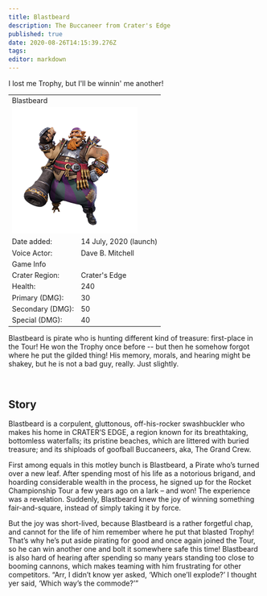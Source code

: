 ```yaml
---
title: Blastbeard
description: The Buccaneer from Crater's Edge
published: true
date: 2020-08-26T14:15:39.276Z
tags: 
editor: markdown
---
```


<!-- Begin Character Quote -->
<div class="title-quote">
  I lost me Trophy, but I'll be winnin' me another!
</div>
<!-- End Character Quote -->

<!-- Begin Character Info Card -->
<div>
  <table class="infobox character">
    <tbody>
      <tr>
        <td class="group charname" colspan="2">Blastbeard</td>
      </tr>
      <tr class="charimg">
        <td colspan="2">
          <!-- href link to full size image of the character -->
          <!-- link format /characters/name/name_full_model.png -->
          <!-- They are already uploaded to the server -->
          <a class="spotlight" href="/characters/blastbeard/blastbeard_full_model.png">
            <!-- Always use 250x250 thumbnail for img src -->
            <!-- src format /characters/name/name_full_model-thumb.png -->
            <img src="/characters/blastbeard/blastbeard_full_model-thumb.png">
          </a>
        </td>
      </tr>
      <tr class="charbody">
        <td class="charkey">Date added:</td>
        <td class="charvalue">14 July, 2020 (launch)</td>
      </tr>
      <tr class="charbody">
        <td class="charkey">Voice Actor:</td>
        <td class="charvalue">Dave B. Mitchell</td>
      </tr>
      <tr>
        <td class="group" colspan="2">Game Info</td>
      </tr>
      <tr class="charbody">
        <td class="charkey">Crater Region:</td>
        <td class="charvalue">Crater's Edge</td></tr>
      <tr class="charbody">
        <td class="charkey">Health:</td>
        <td class="charvalue">240</td>
      </tr>
      <tr class="charbody">
        <td class="charkey">Primary (DMG):</td>
        <td class="charvalue">30</td>
      </tr>
      <tr class="charbody">
        <td class="charkey">Secondary (DMG):</td>
        <td class="charvalue">50</td>
      </tr>
      <tr class="charbody">
        <td class="charkey">Special (DMG):</td>
        <td class="charvalue">40</td>
      </tr>
    </tbody>
  </table>
</div>
<!-- End of Character Info box -->

<!-- Begin Character Intro -->
<div>
  <p>Blastbeard is pirate who is hunting different kind of treasure: first-place in the Tour! He won the Trophy once before -- but then he somehow forgot where he put the gilded thing! His memory, morals, and hearing might be shakey, but he is not a bad guy, really. Just slightly.</p>
</div>
<!-- End Character Intro -->

<br>

<!-- Begin Character Story -->
<div>
  <h2>Story</h2>
    <p>Blastbeard is a corpulent, gluttonous, off-his-rocker swashbuckler who makes his home in CRATER’S EDGE, a region known for its breathtaking, bottomless waterfalls; its pristine beaches, which are littered with buried treasure; and its shiploads of goofball Buccaneers, aka, The Grand Crew.</p>
  <p>First among equals in this motley bunch is Blastbeard, a Pirate who’s turned over a new leaf. After spending most of his life as a notorious brigand, and hoarding considerable wealth in the process, he signed up for the Rocket Championship Tour a few years ago on a lark – and won! The experience was a revelation. Suddenly, Blastbeard knew the joy of winning something fair-and-square, instead of simply taking it by force.</p>
 <p>But the joy was short-lived, because Blastbeard is a rather forgetful chap, and cannot for the life of him remember where he put that blasted Trophy! That’s why he’s put aside pirating for good and once again joined the Tour, so he can win another one and bolt it somewhere safe this time! Blastbeard is also hard of hearing after spending so many years standing too close to booming cannons, which makes teaming with him frustrating for other competitors. “Arr, I didn’t know yer asked, ‘Which one’ll explode?’ I thought yer said, ‘Which way’s the commode?’”</p>
</div>
<!-- End Character Story -->

<br>

<!-- Begin Gallery -->
<!-- DO NOT TOUCH THE GALLERY, CONTACT SlackingVeteren IF YOU NEED TO CHANGE ANYTHING -->

<!--
<div>
  <h2>Gallery</h2>
  <br>
  <br>
  <div class="carousel slide" id="carouselIndicators" data-ride="carousel" data-interval="0">
    <ol class="carousel-indicators">
      <li class="carousel-indicators-list active" data-target="#carouselIndicators" data-slide-to="0"></li>
      <li class="carousel-indicators-list" data-target="#carouselIndicators" data-slide-to="1"></li>
      <li class="carousel-indicators-list" data-target="#carouselIndicators" data-slide-to="2"></li>
    </ol>
    <div class="carousel-inner">
      <div class="spotlight-group">
        <a class="spotlight carousel-item active" href="/characters/boone/boone_and_granpappy.png">
          <img src="/characters/boone/boone_and_granpappy-thumb.png" height="282px">
          <div class="carousel-caption">
            Boone with Ol' Granpappy
          </div>
        </a>
        <a class="spotlight carousel-item" href="/characters/boone/boone_and_zik.png">
          <img src="/characters/boone/boone_and_zik-thumb.png">
          <div class="carousel-caption">
            Boone and Zik
          </div>
        </a>
        <a class="spotlight carousel-item" href="/characters/boone/boone-outside-outpost.png">
          <img src="/characters/boone/boone-outside-outpost-w500.png">
          <div class="carousel-caption">
            Boone infront of his outpost
          </div>
        </a>
      </div>
    </div>
    <a class="carousel-control-prev" data-target="#carouselIndicators" role="button" data-slide="prev">
      <span class="carousel-control-prev-icon" aria-hidden="true"></span><span class="sr-only">Previous</span>
    </a>
    <a class="carousel-control-next" data-target="#carouselIndicators"
        role="button" data-slide="next">
      <span class="carousel-control-next-icon" aria-hidden="true"></span><span class="sr-only">Next</span>
    </a>
  </div>
</div>
-->
<!-- End Gallary -->